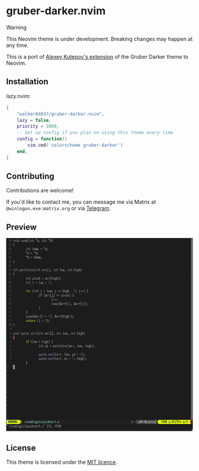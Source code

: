 # gruber-darker.nvim

> [!WARNING]
> This Neovim theme is under development. Breaking changes may happen at any time.

This is a port of [Alexey Kutepov's extension](https://github.com/rexim/gruber-darker-theme) of the Gruber Darker theme to Neovim.

## Installation

lazy.nvim:
```lua
{
    "walker84837/gruber-darker.nvim",
    lazy = false,
    priority = 1000,
    -- Set up config if you plan on using this theme every time
    config = function()
        vim.cmd('colorscheme gruber-darker')
    end,
}
```

## Contributing

Contributions are welcome\!

If you'd like to contact me, you can message me via Matrix at `@winlogon.exe:matrix.org` or via [Telegram](https://t.me/winlogon3).

## Preview

![Image showing a QuickSort function in C with gruber-darker](images/image0.png)

## License

This theme is licensed under the [MIT licence](LICENSE.md).
